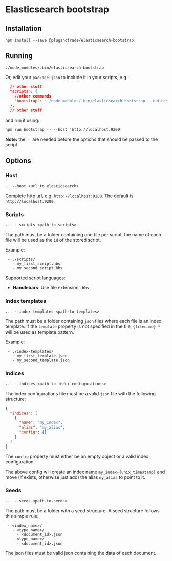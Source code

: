 # Elasticsearch bootstrap

## Installation

```
npm install --save @plugandtrade/elasticsearch-bootstrap
```

## Running

```
./node_modules/.bin/elasticsearch-bootstrap
```

Or, edit your `package.json` to include it in your scripts, e.g.:
```json
  // other stuff
  "scripts": {
    //other commands
    "bootstrap": "./node_modules/.bin/elasticsearch-bootstrap --indices ./indices.json"
  },
  // other stuff
```

and run it using:
```
npm run bootstrap -- --host 'http://localhost:9200' 
```
**Note:** the `--` are needed before the options that should be passed to the script

## Options

### Host

```
.. --host <url_to_elasticsearch>
```

Complete http url, e.g. `http://localhost:9200`. The default is `http://localhost:9200`.

### Scripts

```
... --scripts <path-to-scripts>
```

The path must be a folder containing one file per script, the name of each file will be used as the `id` of the stored script.

Example:
```
 - ./scripts/
   - my_first_script.hbs
   - my_second_script.hbs
```

Supported script languages:
 * **Handlebars**: Use file extension `.hbs`

### Index templates

```
... --index-templates <path-to-templates>
```

The path must be a folder containing `json` files where each file is an index template. If the `template` property is not specified in the file, `{filename}-*` will be used as template pattern.

Example:
```
 - ./index-templates/
   - my_first_template.json
   - my_second_template.json
```

### Indices

```
... --indices <path-to-index-configurations>
```

The index configurations file must be a valid `json` file with the following structure:

```json
{
  "indices": [
    {
      "name": "my_index",
      "alias": "my_alias",
      "config": {}
    }
  ]
}
```

The `config` property must either be an empty object or a valid index configuration.

The above config will create an index name `my_index-{unix_timestamp}` and move (if exists, otherwise just add) the alias `my_alias` to point to it.

### Seeds

```
... --seeds <path-to-seeds>
```

The path must be a folder with a seed structure. A seed structure follows this simple rule:

```
 - <index_name>/
   - <type_name>/
     - <document_id>.json
   - <type_name>/
     - <document_id>.json
```

The json files must be valid json containing the data of each document.
